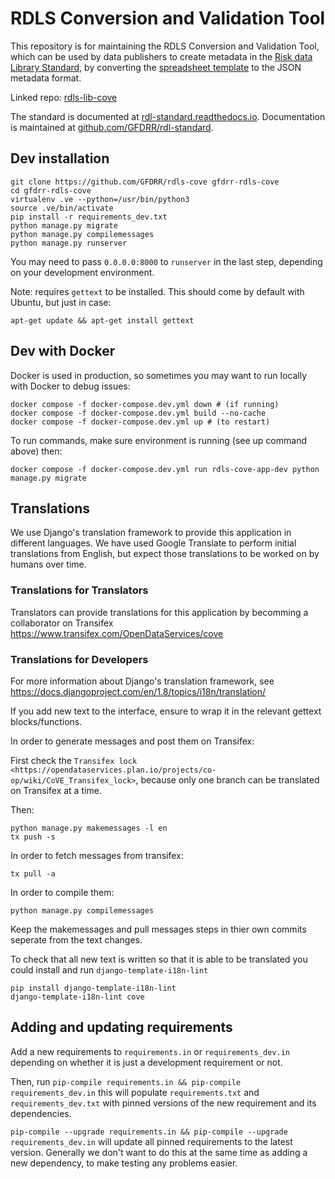 # RDLS Conversion and Validation Tool

This repository is for maintaining the RDLS Conversion and Validation Tool, which can be used by data publishers to create metadata in the [Risk data Library Standard](https://github.com/GFDRR/rdl-standard), by converting the [spreadsheet template](https://github.com/GFDRR/rdls-spreadsheet-template) to the JSON metadata format.

Linked repo: [rdls-lib-cove](https://github.com/GFDRR/rdls-lib-cove)

The standard is documented at [rdl-standard.readthedocs.io](https://rdl-standard.readthedocs.io/en/latest/).
Documentation is maintained at [github.com/GFDRR/rdl-standard](https://github.com/GFDRR/rdl-standard).

## Dev installation

    git clone https://github.com/GFDRR/rdls-cove gfdrr-rdls-cove
    cd gfdrr-rdls-cove
    virtualenv .ve --python=/usr/bin/python3
    source .ve/bin/activate
    pip install -r requirements_dev.txt
    python manage.py migrate
    python manage.py compilemessages
    python manage.py runserver

You may need to pass `0.0.0.0:8000` to `runserver` in the last step, depending on your development environment.

Note: requires `gettext` to be installed. This should come by default with Ubuntu, but just in case:

```
apt-get update && apt-get install gettext
```

## Dev with Docker

Docker is used in production, so sometimes you may want to run locally with Docker to debug issues:

```
docker compose -f docker-compose.dev.yml down # (if running)
docker compose -f docker-compose.dev.yml build --no-cache
docker compose -f docker-compose.dev.yml up # (to restart)
```

To run commands, make sure environment is running (see up command above) then:

```
docker compose -f docker-compose.dev.yml run rdls-cove-app-dev python manage.py migrate
```

## Translations

We use Django's translation framework to provide this application in different languages.
We have used Google Translate to perform initial translations from English, but expect those translations to be worked on by humans over time.

### Translations for Translators

Translators can provide translations for this application by becomming a collaborator on Transifex https://www.transifex.com/OpenDataServices/cove

### Translations for Developers

For more information about Django's translation framework, see https://docs.djangoproject.com/en/1.8/topics/i18n/translation/

If you add new text to the interface, ensure to wrap it in the relevant gettext blocks/functions.

In order to generate messages and post them on Transifex:

First check the `Transifex lock <https://opendataservices.plan.io/projects/co-op/wiki/CoVE_Transifex_lock>`, because only one branch can be translated on Transifex at a time.

Then:

    python manage.py makemessages -l en
    tx push -s

In order to fetch messages from transifex:

    tx pull -a

In order to compile them:

    python manage.py compilemessages

Keep the makemessages and pull messages steps in thier own commits seperate from the text changes.

To check that all new text is written so that it is able to be translated you could install and run `django-template-i18n-lint`

    pip install django-template-i18n-lint
    django-template-i18n-lint cove

## Adding and updating requirements

Add a new requirements to `requirements.in` or `requirements_dev.in` depending on whether it is just a development requirement or not.

Then, run `pip-compile requirements.in && pip-compile requirements_dev.in` this will populate `requirements.txt` and `requirements_dev.txt` with pinned versions of the new requirement and its dependencies.

`pip-compile --upgrade requirements.in && pip-compile --upgrade requirements_dev.in` will update all pinned requirements to the latest version. Generally we don't want to do this at the same time as adding a new dependency, to make testing any problems easier.


